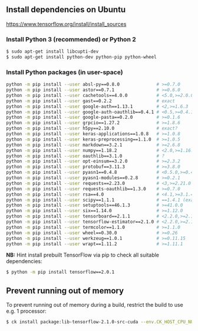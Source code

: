 ## Install dependencies on Ubuntu

https://www.tensorflow.org/install/install_sources

### Install Python 3 (recommended) or Python 2 
```bash
$ sudo apt-get install libcupti-dev
$ sudo apt-get install python-dev python-pip python-wheel
```

### Install Python packages (in user-space)

```bash
python -m pip install --user absl-py==0.8.0              # >=0.7.0
python -m pip install --user astor==0.7.1                # >=0.6.0
python -m pip install --user cachetools==4.0.0           # <5.0,>=2.0.0
python -m pip install --user gast==0.2.2                 # exact
python -m pip install --user google-auth==1.13.1         # <2,>=1.6.3
python -m pip install --user google-auth-oauthlib==0.4.1 # <0.5,>=0.4.1
python -m pip install --user google-pasta==0.2.0         # >=0.1.6
python -m pip install --user grpcio==1.27.2              # >=1.8.6
python -m pip install --user h5py==2.10.0                # exact?
python -m pip install --user keras-applications==1.0.8   # >=1.0.8
python -m pip install --user keras-preprocessing==1.1.0  # >=1.0.5
python -m pip install --user markdown==3.2.1             # >=2.6.8
python -m pip install --user numpy==1.18.2               # <2.0,>=1.16.0
python -m pip install --user oauthlib==3.1.0             # ?
python -m pip install --user opt-einsum==3.2.0           # >=2.3.2
python -m pip install --user protobuf==3.11.3            # >=3.8.0
python -m pip install --user pyasn1==0.4.8               # <0.5.0,>=0.4.6
python -m pip install --user pyasn1-modules==0.2.8       # >=0.2.1
python -m pip install --user requests==2.23.0            # <3,>=2.21.0
python -m pip install --user requests-oauthlib==1.3.0    # >=0.7.0
python -m pip install --user rsa==4.0                    # <4.1,>=3.1.4
python -m pip install --user scipy==1.1.1                # ==1.4.1 (exact)
python -m pip install --user setuptools==46.1.3          # >=41.0.0
python -m pip install --user six==1.14.0                 # >=1.12.0
python -m pip install --user tensorboard==2.1.1          # <2.2.0,>=2.1.0 (exact)
python -m pip install --user tensorflow-estimator==2.1.0 # <2.2.0,>=2.1.0 (exact)
python -m pip install --user termcolor==1.1.0            # >=1.1.0
python -m pip install --user wheel==0.30.0               # >=0.26
python -m pip install --user werkzeug==1.0.1             # >=0.11.15
python -m pip install --user wrapt==1.11.2               # >=1.11.1
```

**NB:** Hint install prebuilt TensorFlow via pip to check all suitable dependencies:
```bash
$ python -m pip install tensorflow==2.0.1
```

## Prevent running out of memory

To prevent running out of memory during a build, restrict the build to use
e.g. 1 processor:
```bash
$ ck install package:lib-tensorflow-2.1.0-src-cuda --env.CK_HOST_CPU_NUMBER_OF_PROCESSORS=1
```
